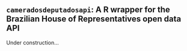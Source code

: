 
<!-- README.md is generated from README.Rmd. Please edit that file -->

## `cameradosdeputadosapi`: A R wrapper for the Brazilian House of Representatives open data API

Under construction…
